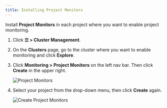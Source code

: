 ```yaml
---
title: Installing Project Monitors
---
```


<head>
  <link rel="canonical" href="https://ranchermanager.docs.rancher.com/how-to-guides/advanced-user-guides/monitoring-alerting-guides/prometheus-federator-guides/project-monitors"/>
</head>

Install **Project Monitors** in each project where you want to enable project monitoring.

1. Click **☰ > Cluster Management**.

1. On the **Clusters** page, go to the cluster where you want to enable monitoring and click **Explore**.

1. Click **Monitoring > Project Monitors** on the left nav bar. Then click **Create** in the upper right.

    ![Project Monitors](/img/project-monitors.png)

1. Select your project from the drop-down menu, then click **Create** again.

    ![Create Project Monitors](/img/create-project-monitors.png)
